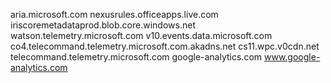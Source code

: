 aria.microsoft.com
nexusrules.officeapps.live.com
iriscoremetadataprod.blob.core.windows.net
watson.telemetry.microsoft.com
v10.events.data.microsoft.com
co4.telecommand.telemetry.microsoft.com.akadns.net
cs11.wpc.v0cdn.net
telecommand.telemetry.microsoft.com
google-analytics.com
www.google-analytics.com
